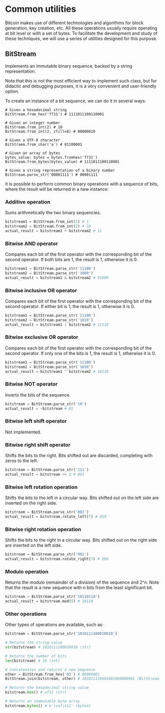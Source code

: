 # Common utilities
Bitcoin makes use of different technologies and algorithms for block generation, key creation, etc. All these operations usually require operating at bit level or with a set of bytes. To facilitate the development and study of these techniques, we will use a series of utilities designed for this purpose.

## BitStream
Implements an immutable binary sequence, backed by a string representation.

Note that this is not the most efficient way to implement such class, but for didactic and debugging purposes, it is a very convenient and user-friendly option.

To create an instance of a bit sequence, we can do it in several ways:

```python3
# Given a hexadecimal string
BitStream.from_hex('f731') # 1111011100110001

# Given an integer number
BitStream.from_int(2) # 10
BitStream.from_int(2, zfill=8) # 00000010

# Given a UTF-8 character
BitStraem.from_char('a') # 01100001

# Given an array of bytes
bytes_value: bytes = bytes.fromhex('f731')
BitStream.from_bytes(bytes_value) # 1111011100110001

# Given a string representation of a binary number
BitStream.parse_str('00001111') # 00001111
```

It is possible to perform common binary operations with a sequence of bits, where the result will be returned in a new instance:

### Additive operation
Sums arithmetically the two binary sequencies.

```python
bitstream1 = BitStream.from_int(1) # 1
bitstream2 = BitStream.from_int(2) # 10
actual_result = bitstream1 + bitstream2 # 11
```

### Bitwise AND operator
Compares each bit of the first operator with the corresponding bit of the second operator. If both bits are 1, the result is 1, otherwise it is 0.

```python
bitstream1 = BitStream.parse_str('11100')
bitstream2 = BitStream.parse_str('1000')
actual_result = bitstream1 & bitstream2 # 01000
```

### Bitwise inclusive OR operator
Compares each bit of the first operator with the corresponding bit of the second operator. If either bit is 1, the result is 1, otherwise it is 0.

```python
bitstream1 = BitStream.parse_str('11100')
bitstream2 = BitStream.parse_str('1010')
actual_result = bitstream1 | bitstream2 # 11110
```

### Bitwise exclusive OR operator
Compares each bit of the first operator with the corresponding bit of the second operator. If only one of the bits is 1, the result is 1, otherwise it is 0.

```python
bitstream1 = BitStream.parse_str('11100')
bitstream2 = BitStream.parse_str('1010')
actual_result = bitstream1 ^ bitstream2 # 10110
```

### Bitwise NOT operator
Inverts the bits of the sequence.

```python
bitstream = BitStream.parse_str('10')
actual_result = ~bitstream # 01
```

### Bitwise left shift operator
Not implemented.

### Bitwise right shift operator
Shifts the bits to the right. Bits shifted out are discarded, completing with zeros to the left.

```python
bitstream = BitStream.parse_str('111')
actual_result = bitstream >> 2 # 001
```

### Bitwise left rotation operation
Shifts the bits to the left in a circular way. Bits shifted out on the left side are inserted on the right side.

```python
bitstream = BitStream.parse_str('001')
actual_result = bitstream.rotate_left(7) # 010
```

### Bitwise right rotation operation
Shifts the bits to the right in a circular way. Bits shifted out on the right side are inserted on the left side.

```python
bitstream = BitStream.parse_str('001')
actual_result = bitstream.rotate_right(7) # 100
```

### Modulo operation
Returns the modulo (remainder of a division) of the sequence and 2^n. Note that the result is a new sequence with n bits from the least significant bit.

```python
bitstream = BitStream.parse_str('10110110')
actual_result = bitstream.mod(5) # 10110
```

### Other operations
Other types of operations are available, such as:

```python
bitstream = BitStream.parse_str('1010111100010010')

# Returns the string value
str(bitstream) # 1010111100010010 (str)

# Returns the number of bits 
len(bitstream) # 16 (int)

# Concatenates and returns a new sequence
other = BitStream.from_hex('01') # 00000001
BitStream.join(bitstream, other) # 101011110001001000000001 (BitStream)

# Returns the hexadecimal string value
bitstream.hex() # af12 (str)

# Returns an inmmutable byte array
bitstream.bytes() # b'\xaf\x12' (bytes)
```
